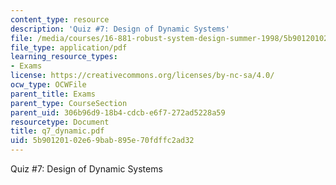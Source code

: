```yaml
---
content_type: resource
description: 'Quiz #7: Design of Dynamic Systems'
file: /media/courses/16-881-robust-system-design-summer-1998/5b90120102e69bab895e70fdffc2ad32_q7_dynamic.pdf
file_type: application/pdf
learning_resource_types:
- Exams
license: https://creativecommons.org/licenses/by-nc-sa/4.0/
ocw_type: OCWFile
parent_title: Exams
parent_type: CourseSection
parent_uid: 306b96d9-18b4-cdcb-e6f7-272ad5228a59
resourcetype: Document
title: q7_dynamic.pdf
uid: 5b901201-02e6-9bab-895e-70fdffc2ad32
---
```

Quiz #7: Design of Dynamic Systems